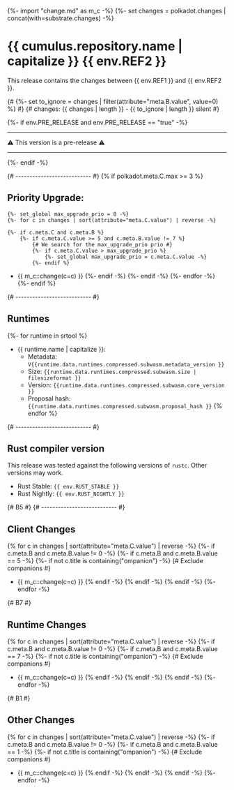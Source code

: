 {%- import "change.md" as m_c -%}
{%- set changes = polkadot.changes | concat(with=substrate.changes) -%}

# {{ cumulus.repository.name | capitalize }} {{ env.REF2 }}
This release contains the changes between {{ env.REF1 }} and {{ env.REF2 }}.

{# {%- set to_ignore = changes | filter(attribute="meta.B.value", value=0) %} #}
{# changes: {{ changes | length }} - {{ to_ignore | length }} silent #}

{%- if env.PRE_RELEASE and env.PRE_RELEASE == "true" -%}
<hr/>
⚠️ This version is a pre-release ⚠️
<hr/>
{%- endif -%}

{# --------------------------- #}
{% if polkadot.meta.C.max >= 3 %}
## Priority Upgrade:
    {%- set_global max_upgrade_prio = 0 -%}
    {%- for c in changes | sort(attribute="meta.C.value") | reverse -%}

    {%- if c.meta.C and c.meta.B %}
        {%- if c.meta.C.value >= 5 and c.meta.B.value != 7 %}
            {# We search for the max_upgrade_prio prio #}
            {%- if c.meta.C.value > max_upgrade_prio %}
                {%- set_global max_upgrade_prio = c.meta.C.value -%}
            {%- endif %}
- {{ m_c::change(c=c) }}
        {%- endif -%}
    {%- endif -%}
    {%- endfor -%}
{%- endif %}

{# --------------------------- #}
## Runtimes

{%- for runtime in srtool %}
- {{ runtime.name | capitalize }}:
    - Metadata: `V{{runtime.data.runtimes.compressed.subwasm.metadata_version }}`
    - Size: `{{runtime.data.runtimes.compressed.subwasm.size | filesizeformat }}`
    - Version: `{{runtime.data.runtimes.compressed.subwasm.core_version }}`
    - Proposal hash: `{{runtime.data.runtimes.compressed.subwasm.proposal_hash }}`
{% endfor %}

{# --------------------------- #}
## Rust compiler version

This release was tested against the following versions of `rustc`. Other versions may work.

- Rust Stable: `{{ env.RUST_STABLE }}`
- Rust Nightly: `{{ env.RUST_NIGHTLY }}`

{# B5 #}
{# --------------------------- #}
## Client Changes
{% for c in changes | sort(attribute="meta.C.value") | reverse -%}
{%- if c.meta.B and c.meta.B.value != 0 -%}
{%- if c.meta.B and c.meta.B.value == 5 -%}
{%- if not c.title is containing("ompanion") -%} {# Exclude companions #}
- {{ m_c::change(c=c) }}
{% endif -%}
{% endif -%}
{% endif -%}
{%- endfor -%}

{# B7 #}
## Runtime Changes
{% for c in changes | sort(attribute="meta.C.value") | reverse -%}
{%- if c.meta.B and c.meta.B.value != 0 -%}
{%- if c.meta.B and c.meta.B.value == 7 -%}
{%- if not c.title is containing("ompanion") -%} {# Exclude companions #}
- {{ m_c::change(c=c) }}
{% endif -%}
{% endif -%}
{% endif -%}
{%- endfor -%}

{# B1 #}
## Other Changes
{% for c in changes | sort(attribute="meta.C.value") | reverse -%}
{%- if c.meta.B and c.meta.B.value != 0 -%}
{%- if c.meta.B and c.meta.B.value == 1 -%}
{%- if not c.title is containing("ompanion") -%} {# Exclude companions #}
- {{ m_c::change(c=c) }}
{% endif -%}
{% endif -%}
{% endif -%}
{%- endfor -%}
